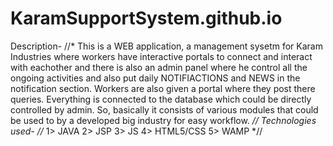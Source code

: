 # KaramSupportSystem.github.io
Description-
//*
This is a WEB application, a management sysetm for Karam Industries where workers have interactive portals to connect and interact with eachother and there is also an admin panel where he control all the ongoing activities and also put daily NOTIFIACTIONS and NEWS in the notification section. Workers are also given a portal where they post there queries. Everything is connected to the database which could be directly controlled by admin. So, basically it consists of various modules that could be used to by a developed big industry for easy workflow.
*//
Technologies used-
//*
1> JAVA
2> JSP
3> JS
4> HTML5/CSS
5> WAMP
*//
